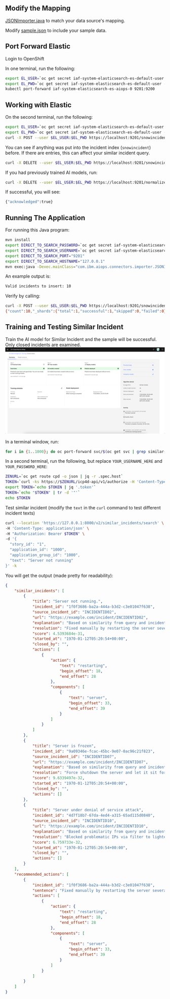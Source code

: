 

## Modify the Mapping
[JSONImporter.java](src/main/java/com/ibm/aiops/connectors/importer/JSONImporter.java) to match your data source's mapping.

Modify [sample.json](src/main/resources/sample.json) to include your sample data.

## Port Forward Elastic
Login to OpenShift

In one terminal, run the following:
```bash
export EL_USER=`oc get secret iaf-system-elasticsearch-es-default-user -o go-template --template="{{.data.username|base64decode}}"`
export EL_PWD=`oc get secret iaf-system-elasticsearch-es-default-user -o go-template --template="{{.data.password|base64decode}}"`
kubectl port-forward iaf-system-elasticsearch-es-aiops-0 9201:9200
```

## Working with Elastic
On the second terminal, run the following:
```bash
export EL_USER=`oc get secret iaf-system-elasticsearch-es-default-user -o go-template --template="{{.data.username|base64decode}}"`
export EL_PWD=`oc get secret iaf-system-elasticsearch-es-default-user -o go-template --template="{{.data.password|base64decode}}"`
curl -X POST --user $EL_USER:$EL_PWD https://localhost:9201/snowincident/_search -k
```

You can see if anything was put into the incident index (`snowincident`) before. If there are entries, this can affect your similar incident query.
```bash
curl -X DELETE --user $EL_USER:$EL_PWD https://localhost:9201/snowincident -k
```

If you had previously trained AI models, run:
```bash
curl -X DELETE --user $EL_USER:$EL_PWD https://localhost:9201/normalized-incidents-1000-1000 -k
```

If successful, you will see:
```bash
{"acknowledged":true}
```

## Running The Application
For running this Java program:
```bash
mvn install
export DIRECT_TO_SEARCH_PASSWORD=`oc get secret iaf-system-elasticsearch-es-default-user -o go-template --template="{{.data.password|base64decode}}"`
export DIRECT_TO_SEARCH_USERNAME=`oc get secret iaf-system-elasticsearch-es-default-user -o go-template --template="{{.data.username|base64decode}}"`
export DIRECT_TO_SEARCH_PORT="9201"
export DIRECT_TO_SEARCH_HOSTNAME="127.0.0.1"
mvn exec:java -Dexec.mainClass="com.ibm.aiops.connectors.importer.JSONImporter"
```

An example output is:
```bash
Valid incidents to insert: 10
```

Verify by calling:
```bash
curl -X POST --user $EL_USER:$EL_PWD https://localhost:9201/snowincident/_count -k
{"count":10,"_shards":{"total":1,"successful":1,"skipped":0,"failed":0}}%    
```

## Training and Testing Similar Incident
Train the AI model for Similar Incident and the sample will be successful. Only closed incidents are examined.
![AI model](images/aimodeltrain.png)

In a terminal window, run:
```bash
for i in {1..1000}; do oc port-forward svc/$(oc get svc | grep similar-incidents | awk '{print $1;}') 8000; done
```

In a second terminal, run the following, but replace `YOUR_USERNAME_HERE` and `YOUR_PASSWORD_HERE`:
```bash
ZENURL=`oc get route cpd -o json | jq -r .spec.host`
TOKEN=`curl -ks https://$ZENURL/icp4d-api/v1/authorize -H 'Content-Type: application/json' -d '{"username": "YOUR_USERNAME_HERE", "password": "YOUR_PASSWORD_HERE"}'`
export TOKEN=`echo $TOKEN | jq '.token'`
TOKEN=`echo "$TOKEN" | tr -d '"'`
echo $TOKEN 
```

Test similar incident (modify the `text` in the `curl` command to test different incident texts)
```bash
curl --location 'https://127.0.0.1:8000/v2/similar_incidents/search' \
-H 'Content-Type: application/json' \
-H "Authorization: Bearer $TOKEN" \
-d '{
  "story_id": "1",
  "application_id": "1000",
  "application_group_id": "1000",
  "text": "Server not running"
}' -k

```

You will get the output (made pretty for readability):
```json
{
    "similar_incidents": [
        {
            "title": "Server not running.",
            "incident_id": "1f0f3686-ba2a-444a-b3d2-c3e01047f638",
            "source_incident_id": "INCIDENTID02",
            "url": "https://example.com/incident/INCIDENTID02",
            "explanation": "Based on similarity from query and incidents",
            "resolution": "Fixed manually by restarting the server several times",
            "score": 4.5393684e-31,
            "started_at": "1970-01-12T05:20:54+00:00",
            "closed_by": "",
            "actions": [
                {
                    "action": {
                        "text": "restarting",
                        "begin_offset": 18,
                        "end_offset": 28
                    },
                    "components": [
                        {
                            "text": "server",
                            "begin_offset": 33,
                            "end_offset": 39
                        }
                    ]
                }
            ]
        },
        {
            "title": "Server is frozen",
            "incident_id": "9a09346e-fcac-45bc-9e07-0ac96c21f823",
            "source_incident_id": "INCIDENTID07",
            "url": "https://example.com/incident/INCIDENTID07",
            "explanation": "Based on similarity from query and incidents",
            "resolution": "Force shutdown the server and let it sit for 5 minutes before turning it back on",
            "score": 9.6339497e-32,
            "started_at": "1970-01-12T05:20:54+00:00",
            "closed_by": "",
            "actions": []
        },
        {
            "title": "Server under denial of service attack",
            "incident_id": "4d7f18b7-67da-4ed4-a315-65ad115d0840",
            "source_incident_id": "INCIDENTID10",
            "url": "https://example.com/incident/INCIDENTID10",
            "explanation": "Based on similarity from query and incidents",
            "resolution": "Blocked problematic IPs via filter to lighten the load",
            "score": 6.759733e-32,
            "started_at": "1970-01-12T05:20:54+00:00",
            "closed_by": "",
            "actions": []
        }
    ],
    "recommended_actions": [
        {
            "incident_id": "1f0f3686-ba2a-444a-b3d2-c3e01047f638",
            "sentence": "Fixed manually by restarting the server several times",
            "actions": [
                {
                    "action": {
                        "text": "restarting",
                        "begin_offset": 18,
                        "end_offset": 28
                    },
                    "components": [
                        {
                            "text": "server",
                            "begin_offset": 33,
                            "end_offset": 39
                        }
                    ]
                }
            ]
        }
    ]
}
```